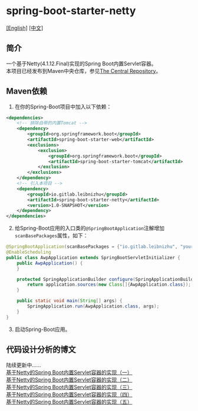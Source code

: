 # spring-boot-starter-netty
[[English]](https://github.com/Leibnizhu/spring-boot-starter-netty/blob/master/README.md) [[中文]](https://github.com/Leibnizhu/spring-boot-starter-netty/blob/master/README.zh.md)  
## 简介
一个基于Netty(4.1.12.Final)实现的Spring Boot内置Servlet容器。  
本项目已经发布到Maven中央仓库，参见[The Central Repository](http://search.maven.org/#artifactdetails%7Cio.gitlab.leibnizhu%7Cspring-boot-starter-netty%7C1.0%7Cjar)。  


## Maven依赖
1. 在你的Spring-Boot项目中加入以下依赖：  
```xml
<dependencies>
    <!-- 排除自带的内置Tomcat -->
    <dependency>
        <groupId>org.springframework.boot</groupId>
        <artifactId>spring-boot-starter-web</artifactId>
        <exclusions>
            <exclusion>
                <groupId>org.springframework.boot</groupId>
                <artifactId>spring-boot-starter-tomcat</artifactId>
            </exclusion>
        </exclusions>
    </dependency>
    <!-- 引入本项目 -->
    <dependency>
        <groupId>io.gitlab.leibnizhu</groupId>
        <artifactId>spring-boot-starter-netty</artifactId>
        <version>1.0-SNAPSHOT</version>
    </dependency>
</dependencies>
```
2. 给Spring-Boot应用的入口类的`@SpringBootApplication`注解增加`scanBasePackages`属性，如下：  
```java
@SpringBootApplication(scanBasePackages = {"io.gitlab.leibnizhu", "your.package.name"})
@EnableScheduling
public class AwpApplication extends SpringBootServletInitializer {
    public AwpApplication() {
    }

    protected SpringApplicationBuilder configure(SpringApplicationBuilder application) {
        return application.sources(new Class[]{AwpApplication.class});
    }

    public static void main(String[] args) {
        SpringApplication.run(AwpApplication.class, args);
    }
}
```
3. 启动Spring-Boot应用。

## 代码设计分析的博文
陆续更新中……  
[基于Netty的Spring Boot内置Servlet容器的实现（一）](http://leibnizhu.github.io/2017/08/24/%E5%9F%BA%E4%BA%8ENetty%E7%9A%84Spring%20Boot%E5%86%85%E7%BD%AEServlet%E5%AE%B9%E5%99%A8%E7%9A%84%E5%AE%9E%E7%8E%B0%EF%BC%88%E4%B8%80%EF%BC%89/)  
[基于Netty的Spring Boot内置Servlet容器的实现（二）](http://leibnizhu.github.io/2017/08/24/%E5%9F%BA%E4%BA%8ENetty%E7%9A%84Spring-Boot%E5%86%85%E7%BD%AEServlet%E5%AE%B9%E5%99%A8%E7%9A%84%E5%AE%9E%E7%8E%B0%EF%BC%88%E4%BA%8C%EF%BC%89/)  
[基于Netty的Spring Boot内置Servlet容器的实现（三）](http://leibnizhu.github.io/2017/08/27/%E5%9F%BA%E4%BA%8ENetty%E7%9A%84Spring-Boot%E5%86%85%E7%BD%AEServlet%E5%AE%B9%E5%99%A8%E7%9A%84%E5%AE%9E%E7%8E%B0%EF%BC%88%E4%B8%89%EF%BC%89/)  
[基于Netty的Spring Boot内置Servlet容器的实现（四）](http://leibnizhu.github.io/2017/09/02/%E5%9F%BA%E4%BA%8ENetty%E7%9A%84Spring-Boot%E5%86%85%E7%BD%AEServlet%E5%AE%B9%E5%99%A8%E7%9A%84%E5%AE%9E%E7%8E%B0%EF%BC%88%E5%9B%9B%EF%BC%89/)  
[基于Netty的Spring Boot内置Servlet容器的实现（五）](http://leibnizhu.github.io/2017/09/13/%E5%9F%BA%E4%BA%8ENetty%E7%9A%84Spring-Boot%E5%86%85%E7%BD%AEServlet%E5%AE%B9%E5%99%A8%E7%9A%84%E5%AE%9E%E7%8E%B0%EF%BC%88%E4%BA%94%EF%BC%89/)

